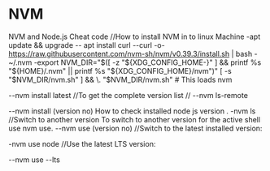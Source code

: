 # NVM
NVM and Node.js Cheat code
//How to install NVM in to linux Machine 
-apt update && upgrade 
-- apt install curl 
--curl -o- https://raw.githubusercontent.com/nvm-sh/nvm/v0.39.3/install.sh | bash
-~/.nvm
-export NVM_DIR="$([ -z "${XDG_CONFIG_HOME-}" ] && printf %s "${HOME}/.nvm" || printf %s "${XDG_CONFIG_HOME}/nvm")"
[ -s "$NVM_DIR/nvm.sh" ] && \. "$NVM_DIR/nvm.sh" # This loads nvm

--nvm install latest
//To get the complete version list //
--nvm ls-remote

--nvm install (version no)
How to check installed node js version .
-nvm ls
//Switch to another version
To switch to another version for the active shell use nvm use.
--nvm use (version no)
//Switch to the latest installed version:

-nvm use node
//Use the latest LTS version:

--nvm use --lts

